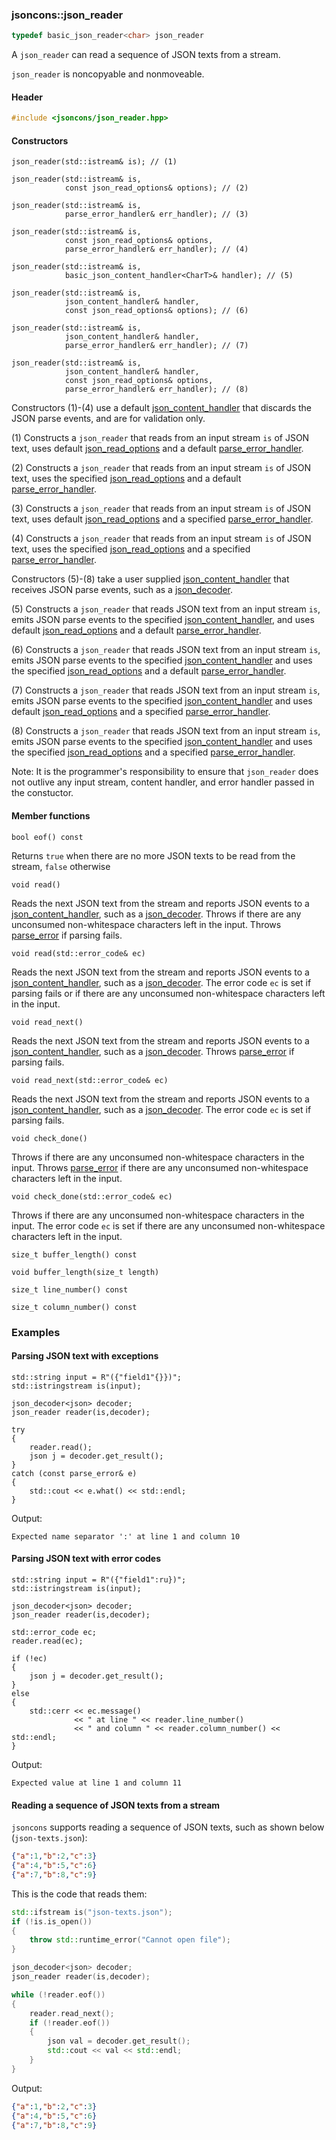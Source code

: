 ### jsoncons::json_reader

```c++
typedef basic_json_reader<char> json_reader
```
A `json_reader` can read a sequence of JSON texts from a stream.

`json_reader` is noncopyable and nonmoveable.

#### Header
```c++
#include <jsoncons/json_reader.hpp>
```
#### Constructors

    json_reader(std::istream& is); // (1)

    json_reader(std::istream& is, 
                const json_read_options& options); // (2)

    json_reader(std::istream& is, 
                parse_error_handler& err_handler); // (3)

    json_reader(std::istream& is, 
                const json_read_options& options,
                parse_error_handler& err_handler); // (4)

    json_reader(std::istream& is, 
                basic_json_content_handler<CharT>& handler); // (5)

    json_reader(std::istream& is, 
                json_content_handler& handler,
                const json_read_options& options); // (6)

    json_reader(std::istream& is,
                json_content_handler& handler,
                parse_error_handler& err_handler); // (7)

    json_reader(std::istream& is,
                json_content_handler& handler, 
                const json_read_options& options,
                parse_error_handler& err_handler); // (8)


Constructors (1)-(4) use a default [json_content_handler](json_content_handler.md) that discards the JSON parse events, and are for validation only.

(1) Constructs a `json_reader` that reads from an input stream `is` of 
JSON text, uses default [json_read_options](json_read_options)
and a default [parse_error_handler](parse_error_handler.md).

(2) Constructs a `json_reader` that reads from an input stream `is` of JSON text, 
uses the specified [json_read_options](json_read_options)
and a default [parse_error_handler](parse_error_handler.md).

(3) Constructs a `json_reader` that reads from an input stream `is` of JSON text, 
uses default [json_read_options](json_read_options)
and a specified [parse_error_handler](parse_error_handler.md).

(4) Constructs a `json_reader` that reads from an input stream `is` of JSON text, 
uses the specified [json_read_options](json_read_options)
and a specified [parse_error_handler](parse_error_handler.md).

Constructors (5)-(8) take a user supplied [json_content_handler](json_content_handler.md) that receives JSON parse events, such as a [json_decoder](json_decoder). 

(5) Constructs a `json_reader` that reads JSON text from an input stream `is`,
emits JSON parse events to the specified 
[json_content_handler](json_content_handler.md), and uses default [json_read_options](json_read_options)
and a default [parse_error_handler](parse_error_handler.md).

(6) Constructs a `json_reader` that reads JSON text from an input stream `is`,
emits JSON parse events to the specified [json_content_handler](json_content_handler.md) 
and uses the specified [json_read_options](json_read_options)
and a default [parse_error_handler](parse_error_handler.md).

(7) Constructs a `json_reader` that reads JSON text from an input stream `is`,
emits JSON parse events to the specified [json_content_handler](json_content_handler.md) 
and uses default [json_read_options](json_read_options)
and a specified [parse_error_handler](parse_error_handler.md).

(8) Constructs a `json_reader` that reads JSON text from an input stream `is`,
emits JSON parse events to the specified [json_content_handler](json_content_handler.md) and
uses the specified [json_read_options](json_read_options)
and a specified [parse_error_handler](parse_error_handler.md).

Note: It is the programmer's responsibility to ensure that `json_reader` does not outlive any input stream, content handler, and error handler passed in the constuctor.

#### Member functions

    bool eof() const
Returns `true` when there are no more JSON texts to be read from the stream, `false` otherwise

    void read()
Reads the next JSON text from the stream and reports JSON events to a [json_content_handler](json_content_handler.md), such as a [json_decoder](json_decoder.md).
Throws if there are any unconsumed non-whitespace characters left in the input.
Throws [parse_error](parse_error.md) if parsing fails.

    void read(std::error_code& ec)
Reads the next JSON text from the stream and reports JSON events to a [json_content_handler](json_content_handler.md), such as a [json_decoder](json_decoder.md).
The error code `ec` is set if parsing fails or if there are any unconsumed non-whitespace characters left in the input.

    void read_next()
Reads the next JSON text from the stream and reports JSON events to a [json_content_handler](json_content_handler.md), such as a [json_decoder](json_decoder.md).
Throws [parse_error](parse_error.md) if parsing fails.

    void read_next(std::error_code& ec)
Reads the next JSON text from the stream and reports JSON events to a [json_content_handler](json_content_handler.md), such as a [json_decoder](json_decoder.md).
The error code `ec` is set if parsing fails.

    void check_done()
Throws if there are any unconsumed non-whitespace characters in the input.
Throws [parse_error](parse_error.md) if there are any unconsumed non-whitespace characters left in the input.

    void check_done(std::error_code& ec)
Throws if there are any unconsumed non-whitespace characters in the input.
The error code `ec` is set if there are any unconsumed non-whitespace characters left in the input.

    size_t buffer_length() const

    void buffer_length(size_t length)

    size_t line_number() const

    size_t column_number() const

### Examples

#### Parsing JSON text with exceptions
```
std::string input = R"({"field1"{}})";    
std::istringstream is(input);

json_decoder<json> decoder;
json_reader reader(is,decoder);

try
{
    reader.read();
    json j = decoder.get_result();
}
catch (const parse_error& e)
{
    std::cout << e.what() << std::endl;
}

```
Output:
```
Expected name separator ':' at line 1 and column 10
```

#### Parsing JSON text with error codes
```
std::string input = R"({"field1":ru})";    
std::istringstream is(input);

json_decoder<json> decoder;
json_reader reader(is,decoder);

std::error_code ec;
reader.read(ec);

if (!ec)
{
    json j = decoder.get_result();   
}
else
{
    std::cerr << ec.message() 
              << " at line " << reader.line_number() 
              << " and column " << reader.column_number() << std::endl;
}
```
Output:
```
Expected value at line 1 and column 11
```

#### Reading a sequence of JSON texts from a stream

`jsoncons` supports reading a sequence of JSON texts, such as shown below (`json-texts.json`):
```json
{"a":1,"b":2,"c":3}
{"a":4,"b":5,"c":6}
{"a":7,"b":8,"c":9}
```
This is the code that reads them: 
```c++
std::ifstream is("json-texts.json");
if (!is.is_open())
{
    throw std::runtime_error("Cannot open file");
}

json_decoder<json> decoder;
json_reader reader(is,decoder);

while (!reader.eof())
{
    reader.read_next();
    if (!reader.eof())
    {
        json val = decoder.get_result();
        std::cout << val << std::endl;
    }
}
```
Output:
```json
{"a":1,"b":2,"c":3}
{"a":4,"b":5,"c":6}
{"a":7,"b":8,"c":9}
```
